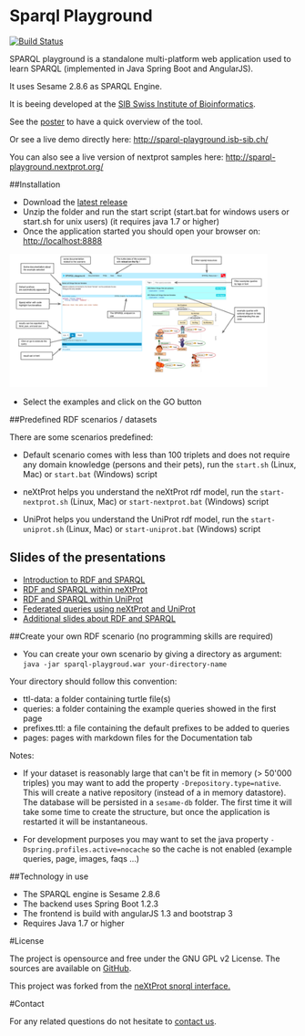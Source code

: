 # Sparql Playground

[![Build Status](https://travis-ci.org/calipho-sib/sparql-playground.svg?branch=master)](https://travis-ci.org/calipho-sib/sparql-playground)

SPARQL playground is a standalone multi-platform web application used to learn SPARQL (implemented in Java Spring Boot and AngularJS). 

It uses Sesame 2.8.6 as SPARQL Engine. 

It is beeing developed at the <a target="_blank" href="https://www.isb-sib.ch/">SIB Swiss Institute of Bioinformatics</a>.  

See the <a href="assets/poster-sparql.png" target="_blank"> poster</a> to have a quick overview of the tool.

Or see a live demo directly here: http://sparql-playground.isb-sib.ch/

You can also see a live version of nextprot samples here: http://sparql-playground.nextprot.org/


##Installation
* Download the [latest release](https://github.com/calipho-sib/sparql-playground/tarball/master)
* Unzip the folder and run the start script (start.bat for windows users or start.sh for unix users) (it requires java 1.7 or higher)
* Once the application started you should open your browser on: <a href="http://localhost:8888" target="_blank">http://localhost:8888</a>

<a href="assets/screenshot.png" target="_blank"><img width="90%" src="assets/screenshot.png"/></a>

* Select the examples and click on the GO button

##Predefined RDF scenarios / datasets

There are some scenarios predefined:

* Default scenario comes with less than 100 triplets and does not require any domain knowledge (persons and their pets), run the `start.sh` (Linux, Mac) or `start.bat` (Windows) script

* neXtProt helps you understand the neXtProt rdf model, run the `start-nextprot.sh` (Linux, Mac) or `start-nextprot.bat`  (Windows) script

* UniProt helps you understand the UniProt rdf model, run the `start-uniprot.sh` (Linux, Mac) or `start-uniprot.bat` (Windows) script

## Slides of the presentations

* <a href="assets/BC2-sparql-tutorial-introduction.pdf" target="_blank">Introduction to RDF and SPARQL</a>
* <a href="assets/BC2-sparql-tutorial-nextprot.pdf" target="_blank">RDF and SPARQL within neXtProt</a>
* <a href="assets/BC2-sparql-tutorial-uniprot.pdf" target="_blank">RDF and SPARQL within UniProt</a>
* <a href="assets/BC2-sparql-tutorial-federated.pdf" target="_blank">Federated queries using neXtProt and UniProt</a>
* <a href="assets/BC2-sparql-tutorial-additional.pdf" target="_blank">Additional slides about RDF and SPARQL</a>

##Create your own RDF scenario (no programming skills are required) 

* You can create your own scenario by giving a directory as argument: `java -jar sparql-playgroud.war your-directory-name`


Your directory should follow this convention:

* ttl-data: a folder containing turtle file(s)
* queries: a folder containing the example queries showed in the first page 
* prefixes.ttl: a file containing the default prefixes to be added to queries
* pages: pages with markdown files for the Documentation tab

Notes:

* If your dataset is reasonably large that can't be fit in memory (> 50'000 triples) you may want to add the property `-Drepository.type=native`. This will create a native repository (instead of a in memory datastore). The database will be persisted in a `sesame-db` folder. The first time it will take some time to create the structure, but once the application is restarted it will be instantaneous. 

* For development purposes you may want to set the java property `-Dspring.profiles.active=nocache` so the cache is not enabled (example queries, page, images, faqs ...) 

##Technology in use
* The SPARQL engine is Sesame 2.8.6
* The backend uses Spring Boot 1.2.3
* The frontend is build with angularJS 1.3 and bootstrap 3
* Requires Java 1.7 or higher

#License

The project is opensource and free under the GNU GPL v2 License. The sources are available on <a target="_blank" href="https://github.com/calipho-sib/sparql-playground">GitHub</a>.

This project was forked from the <a target="_blank" href="http://snorql.nextprot.org/">neXtProt snorql interface.</a>


#Contact

For any related questions do not hesitate to <a href="mailto:support@nextprot.org">contact us</a>.
